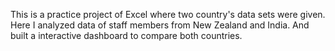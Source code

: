 This is a practice project of Excel where two country's data sets were given. Here I analyzed data of staff members from New Zealand and India. And built a interactive dashboard to compare both countries.
